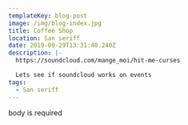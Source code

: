 ```yaml
---
templateKey: blog-post
image: /img/blog-index.jpg
title: Coffee Shop
location: San seriff
date: 2019-09-29T13:31:40.240Z
description: |-
  https://soundcloud.com/mange_moi/hit-me-curses

  Lets see if soundcloud works on events
tags:
  - San seriff
---
```

body is required
